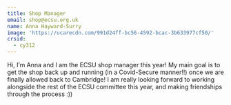 ```yaml
---
title: Shop Manager
email: shop@ecsu.org.uk
name: Anna Hayward-Surry
image: 'https://ucarecdn.com/991d24ff-bc56-4592-bcac-3b633977cf50/'
crsid:
  - cy312
---
```

Hi, I’m Anna and I am the ECSU shop manager this year! My main goal is to get the shop back up and running (in a Covid-Secure manner!!) once we are finally allowed back to Cambridge! I am really looking forward to working alongside the rest of the ECSU committee this year, and making friendships through the process :))
